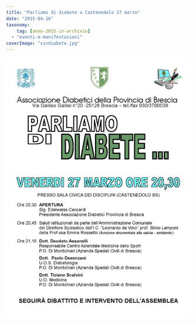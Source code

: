 ```yaml
---
title: "Parliamo di diabete a Castenedolo 27 marzo"
date: "2015-04-16"
taxonomy: 
    tag: [anno-2015-in-archivio]
  - "eventi-e-manifestazioni"
coverImage: "vindiabete.jpg"
---
```


![](images/vindiabete.jpg)
